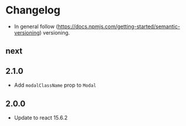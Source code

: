 # Changelog

* In general follow (https://docs.npmjs.com/getting-started/semantic-versioning) versioning.

## next

## 2.1.0
* Add `modalClassName` prop to `Modal`

## 2.0.0
* Update to react 15.6.2
